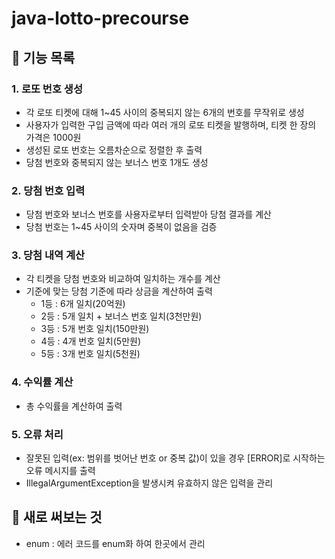 # java-lotto-precourse


## 🎯 기능 목록
### 1. 로또 번호 생성
- 각 로또 티켓에 대해 1~45 사이의 중복되지 않는 6개의 번호를 무작위로 생성
- 사용자가 입력한 구입 금액에 따라 여러 개의 로또 티켓을 발행하며, 티켓 한 장의 가격은 1000원
- 생성된 로또 번호는 오름차순으로 정렬한 후 출력
- 당첨 번호와 중복되지 않는 보너스 번호 1개도 생성

### 2. 당첨 번호 입력
- 당첨 번호와 보너스 번호를 사용자로부터 입력받아 당첨 결과를 계산
- 당첨 번호는 1~45 사이의 숫자며 중복이 없음을 검증

### 3. 당첨 내역 계산
- 각 티켓을 당첨 번호와 비교하여 일치하는 개수를 계산
- 기준에 맞는 당첨 기준에 따라 상금을 계산하여 출력
  - 1등 : 6개 일치(20억원)
  - 2등 : 5개 일치 + 보너스 번호 일치(3천만원)
  - 3등 : 5개 번호 일치(150만원)
  - 4등 : 4개 번호 일치(5만원)
  - 5등 : 3개 번호 일치(5천원)

### 4. 수익률 계산
- 총 수익률을 계산하여 출력

### 5. 오류 처리
- 잘못된 입력(ex: 범위를 벗어난 번호 or 중복 값)이 있을 경우 [ERROR]로 시작하는 오류 메시지를 출력
- IllegalArgumentException을 발생시켜 유효하지 않은 입력을 관리

## 🎯 새로 써보는 것
- enum : 에러 코드를 enum화 하여 한곳에서 관리
